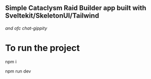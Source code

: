 ## Simple Cataclysm Raid Builder app built with Sveltekit/SkeletonUI/Tailwind
###### and ofc chat-gippity

# To run the project
npm i

npm run dev
